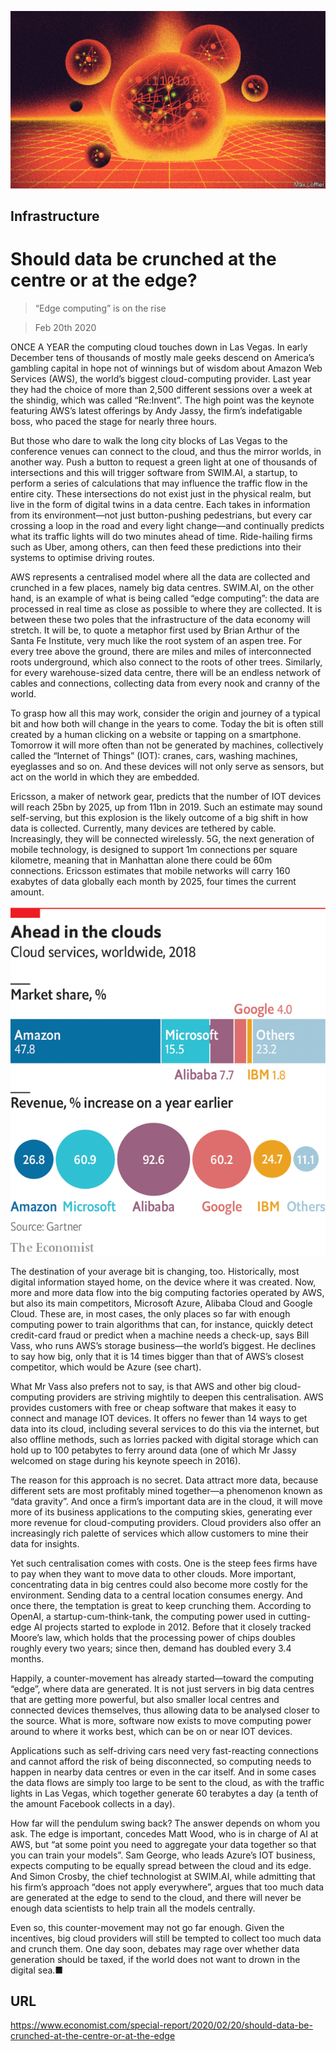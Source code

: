 ![](./images/20200222_SRD003_0.jpg)

## Infrastructure

# Should data be crunched at the centre or at the edge?

> “Edge computing” is on the rise

> Feb 20th 2020

ONCE A YEAR the computing cloud touches down in Las Vegas. In early December tens of thousands of mostly male geeks descend on America’s gambling capital in hope not of winnings but of wisdom about Amazon Web Services (AWS), the world’s biggest cloud-computing provider. Last year they had the choice of more than 2,500 different sessions over a week at the shindig, which was called “Re:Invent”. The high point was the keynote featuring AWS’s latest offerings by Andy Jassy, the firm’s indefatigable boss, who paced the stage for nearly three hours.

But those who dare to walk the long city blocks of Las Vegas to the conference venues can connect to the cloud, and thus the mirror worlds, in another way. Push a button to request a green light at one of thousands of intersections and this will trigger software from SWIM.AI, a startup, to perform a series of calculations that may influence the traffic flow in the entire city. These intersections do not exist just in the physical realm, but live in the form of digital twins in a data centre. Each takes in information from its environment—not just button-pushing pedestrians, but every car crossing a loop in the road and every light change—and continually predicts what its traffic lights will do two minutes ahead of time. Ride-hailing firms such as Uber, among others, can then feed these predictions into their systems to optimise driving routes.

AWS represents a centralised model where all the data are collected and crunched in a few places, namely big data centres. SWIM.AI, on the other hand, is an example of what is being called “edge computing”: the data are processed in real time as close as possible to where they are collected. It is between these two poles that the infrastructure of the data economy will stretch. It will be, to quote a metaphor first used by Brian Arthur of the Santa Fe Institute, very much like the root system of an aspen tree. For every tree above the ground, there are miles and miles of interconnected roots underground, which also connect to the roots of other trees. Similarly, for every warehouse-sized data centre, there will be an endless network of cables and connections, collecting data from every nook and cranny of the world.

To grasp how all this may work, consider the origin and journey of a typical bit and how both will change in the years to come. Today the bit is often still created by a human clicking on a website or tapping on a smartphone. Tomorrow it will more often than not be generated by machines, collectively called the “Internet of Things” (IOT): cranes, cars, washing machines, eyeglasses and so on. And these devices will not only serve as sensors, but act on the world in which they are embedded.

Ericsson, a maker of network gear, predicts that the number of IOT devices will reach 25bn by 2025, up from 11bn in 2019. Such an estimate may sound self-serving, but this explosion is the likely outcome of a big shift in how data is collected. Currently, many devices are tethered by cable. Increasingly, they will be connected wirelessly. 5G, the next generation of mobile technology, is designed to support 1m connections per square kilometre, meaning that in Manhattan alone there could be 60m connections. Ericsson estimates that mobile networks will carry 160 exabytes of data globally each month by 2025, four times the current amount.



![](./images/20200222_SRC016.png)

The destination of your average bit is changing, too. Historically, most digital information stayed home, on the device where it was created. Now, more and more data flow into the big computing factories operated by AWS, but also its main competitors, Microsoft Azure, Alibaba Cloud and Google Cloud. These are, in most cases, the only places so far with enough computing power to train algorithms that can, for instance, quickly detect credit-card fraud or predict when a machine needs a check-up, says Bill Vass, who runs AWS’s storage business—the world’s biggest. He declines to say how big, only that it is 14 times bigger than that of AWS’s closest competitor, which would be Azure (see chart).

What Mr Vass also prefers not to say, is that AWS and other big cloud-computing providers are striving mightily to deepen this centralisation. AWS provides customers with free or cheap software that makes it easy to connect and manage IOT devices. It offers no fewer than 14 ways to get data into its cloud, including several services to do this via the internet, but also offline methods, such as lorries packed with digital storage which can hold up to 100 petabytes to ferry around data (one of which Mr Jassy welcomed on stage during his keynote speech in 2016).

The reason for this approach is no secret. Data attract more data, because different sets are most profitably mined together—a phenomenon known as “data gravity”. And once a firm’s important data are in the cloud, it will move more of its business applications to the computing skies, generating ever more revenue for cloud-computing providers. Cloud providers also offer an increasingly rich palette of services which allow customers to mine their data for insights.

Yet such centralisation comes with costs. One is the steep fees firms have to pay when they want to move data to other clouds. More important, concentrating data in big centres could also become more costly for the environment. Sending data to a central location consumes energy. And once there, the temptation is great to keep crunching them. According to OpenAI, a startup-cum-think-tank, the computing power used in cutting-edge AI projects started to explode in 2012. Before that it closely tracked Moore’s law, which holds that the processing power of chips doubles roughly every two years; since then, demand has doubled every 3.4 months.

Happily, a counter-movement has already started—toward the computing “edge”, where data are generated. It is not just servers in big data centres that are getting more powerful, but also smaller local centres and connected devices themselves, thus allowing data to be analysed closer to the source. What is more, software now exists to move computing power around to where it works best, which can be on or near IOT devices.

Applications such as self-driving cars need very fast-reacting connections and cannot afford the risk of being disconnected, so computing needs to happen in nearby data centres or even in the car itself. And in some cases the data flows are simply too large to be sent to the cloud, as with the traffic lights in Las Vegas, which together generate 60 terabytes a day (a tenth of the amount Facebook collects in a day).

How far will the pendulum swing back? The answer depends on whom you ask. The edge is important, concedes Matt Wood, who is in charge of AI at AWS, but “at some point you need to aggregate your data together so that you can train your models”. Sam George, who leads Azure’s IOT business, expects computing to be equally spread between the cloud and its edge. And Simon Crosby, the chief technologist at SWIM.AI, while admitting that his firm’s approach “does not apply everywhere”, argues that too much data are generated at the edge to send to the cloud, and there will never be enough data scientists to help train all the models centrally.

Even so, this counter-movement may not go far enough. Given the incentives, big cloud providers will still be tempted to collect too much data and crunch them. One day soon, debates may rage over whether data generation should be taxed, if the world does not want to drown in the digital sea.■

## URL

https://www.economist.com/special-report/2020/02/20/should-data-be-crunched-at-the-centre-or-at-the-edge
